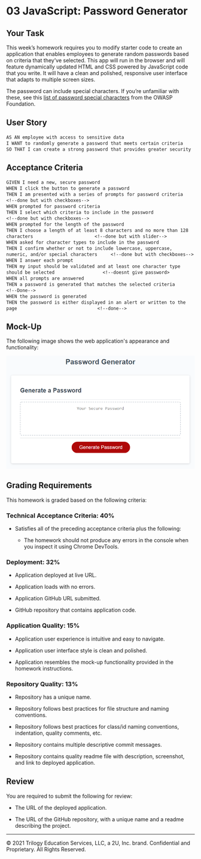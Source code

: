 # 03 JavaScript: Password Generator

## Your Task

This week’s homework requires you to modify starter code to create an application that enables employees to generate random passwords based on criteria that they’ve selected. This app will run in the browser and will feature dynamically updated HTML and CSS powered by JavaScript code that you write. It will have a clean and polished, responsive user interface that adapts to multiple screen sizes.

The password can include special characters. If you’re unfamiliar with these, see this [list of password special characters](https://www.owasp.org/index.php/Password_special_characters) from the OWASP Foundation.

## User Story

```
AS AN employee with access to sensitive data
I WANT to randomly generate a password that meets certain criteria
SO THAT I can create a strong password that provides greater security
```

## Acceptance Criteria

```
GIVEN I need a new, secure password
WHEN I click the button to generate a password                                
THEN I am presented with a series of prompts for password criteria                                    <!--done but with checkboxes-->
WHEN prompted for password criteria
THEN I select which criteria to include in the password                                               <!--done but with checkboxes-->
WHEN prompted for the length of the password
THEN I choose a length of at least 8 characters and no more than 128 characters                       <!--done but with slider-->
WHEN asked for character types to include in the password
THEN I confirm whether or not to include lowercase, uppercase, numeric, and/or special characters     <!--done but with checkboxes-->
WHEN I answer each prompt
THEN my input should be validated and at least one character type should be selected                  <!--doesnt give password>
WHEN all prompts are answered
THEN a password is generated that matches the selected criteria                                       <!--Done-->
WHEN the password is generated
THEN the password is either displayed in an alert or written to the page                              <!--done-->
```

## Mock-Up

The following image shows the web application's appearance and functionality:

![The Password Generator application displays a red button to "Generate Password".](./Assets/03-javascript-homework-demo.png)

## Grading Requirements

This homework is graded based on the following criteria: 

### Technical Acceptance Criteria: 40%

* Satisfies all of the preceding acceptance criteria plus the following:

  * The homework should not produce any errors in the console when you inspect it using Chrome DevTools.    <!--done-->

### Deployment: 32%

* Application deployed at live URL.

* Application loads with no errors.

* Application GitHub URL submitted.

* GitHub repository that contains application code.

### Application Quality: 15%

* Application user experience is intuitive and easy to navigate.         <!--done-->

* Application user interface style is clean and polished.               <!--done could use work-->
 
* Application resembles the mock-up functionality provided in the homework instructions. <!--done-->

### Repository Quality: 13%

* Repository has a unique name. <!--done-->

* Repository follows best practices for file structure and naming conventions. <!--done-->

* Repository follows best practices for class/id naming conventions, indentation, quality comments, etc. <!--done-->

* Repository contains multiple descriptive commit messages. <!--done-->

* Repository contains quality readme file with description, screenshot, and link to deployed application.

## Review

You are required to submit the following for review:

* The URL of the deployed application.

* The URL of the GitHub repository, with a unique name and a readme describing the project.

- - -
© 2021 Trilogy Education Services, LLC, a 2U, Inc. brand. Confidential and Proprietary. All Rights Reserved.
